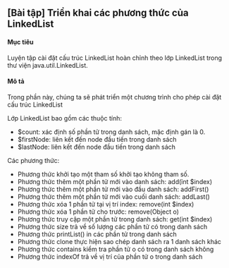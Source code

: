 ## [Bài tập] Triển khai các phương thức của LinkedList
#### Mục tiêu
Luyện tập cài đặt cấu trúc LinkedList hoàn chỉnh theo lớp LinkedList trong thư viện java.util.LinkedList.
#### Mô tả
Trong phần này, chúng ta sẽ phát triển một chương trình cho phép cài đặt cấu trúc LinkedList 

Lớp LinkedList bao gồm các thuộc tính:

* $count: xác định số phần tử trong danh sách, mặc định gán là 0.
* $firstNode: liên kết đến node đầu tiến trong danh sách
* $lastNode: liên kết đến node đầu tiến trong danh sách

Các phương thức:

* Phương thức khởi tạo một tham số khởi tạo không tham số.
* Phương thức thêm một phần tử mới vào danh sách: add(ỉnt $index)
* Phương thức thêm một phần tử mới vào đầu danh sách: addFirst()
* Phương thức thêm một phần tử mới vào cuối danh sách: addLast()
* Phương thức xóa 1 phần tử tại vị trí index: remove(int $index)
* Phương thức xóa 1 phần tử cho trước: remove(Object o)
* Phương thức truy cập một phần tử trong danh sách: get(int $index)
* Phương thức size trả về số lượng các phần tử có trong danh sách
* Phương thức printList() in các phần tử trong danh sách
* Phương thức clone thực hiện sao chép danh sách ra 1 danh sách khác
* Phương thức contains kiểm tra phần tử o có trong danh sách không
* Phương thức indexOf trả về vị trí của phần tử o trong danh sách
